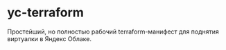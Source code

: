 # yc-terraform
Простейший, но полностью рабочий terraform-манифест для поднятия виртуалки в Яндекс Облаке.
